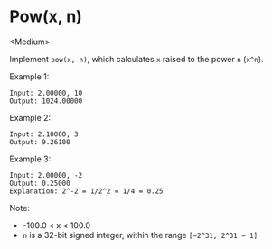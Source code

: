 # Pow(x, n)

\<Medium>

Implement `pow(x, n)`, which calculates `x` raised to the power `n` (`x^n`).

Example 1:

```
Input: 2.00000, 10
Output: 1024.00000
```

Example 2:

```
Input: 2.10000, 3
Output: 9.26100
```

Example 3:

```
Input: 2.00000, -2
Output: 0.25000
Explanation: 2^-2 = 1/2^2 = 1/4 = 0.25
```

Note:
- -100.0 < x < 100.0
- `n` is a 32-bit signed integer, within the range `[−2^31, 2^31 − 1]`
